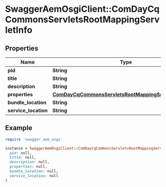 # SwaggerAemOsgiClient::ComDayCqCommonsServletsRootMappingServletInfo

## Properties

| Name | Type | Description | Notes |
| ---- | ---- | ----------- | ----- |
| **pid** | **String** |  | [optional] |
| **title** | **String** |  | [optional] |
| **description** | **String** |  | [optional] |
| **properties** | [**ComDayCqCommonsServletsRootMappingServletProperties**](ComDayCqCommonsServletsRootMappingServletProperties.md) |  | [optional] |
| **bundle_location** | **String** |  | [optional] |
| **service_location** | **String** |  | [optional] |

## Example

```ruby
require 'swagger_aem_osgi'

instance = SwaggerAemOsgiClient::ComDayCqCommonsServletsRootMappingServletInfo.new(
  pid: null,
  title: null,
  description: null,
  properties: null,
  bundle_location: null,
  service_location: null
)
```

